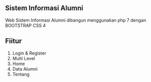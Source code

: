 ## Sistem Informasi Alumni

Web Sistem Informasi Alumni dibangun menggunakan php 7 dengan BOOTSTRAP CSS 4

## Fiitur

1. Login & Register
2. Multi Level 
3. Home
4. Data Alumni
5. Tentang
